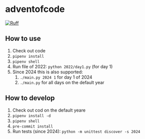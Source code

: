 # adventofcode

[![Ruff](https://img.shields.io/endpoint?url=https://raw.githubusercontent.com/astral-sh/ruff/main/assets/badge/v2.json)](https://github.com/astral-sh/ruff)

## How to use

1. Check out code
2. `pipenv install`
3. `pipenv shell`
4. Run file of 2022: `python 2022/day1.py` (for day 1)
5. Since 2024 this is also supported:
    1. `./main.py 2024 1` for day 1 of 2024
    2. `./main.py` for all days on the default year

## How to develop

1. Check out cod on the default yeare
2. `pipenv install -d`
3. `pipenv shell`
4. `pre-commit install`
5. Run tests (since 2024): `python -m unittest discover -s 2024`
